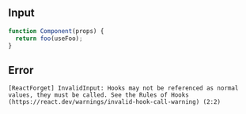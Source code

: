 
## Input

```javascript
function Component(props) {
  return foo(useFoo);
}

```


## Error

```
[ReactForget] InvalidInput: Hooks may not be referenced as normal values, they must be called. See the Rules of Hooks (https://react.dev/warnings/invalid-hook-call-warning) (2:2)
```
          
      
